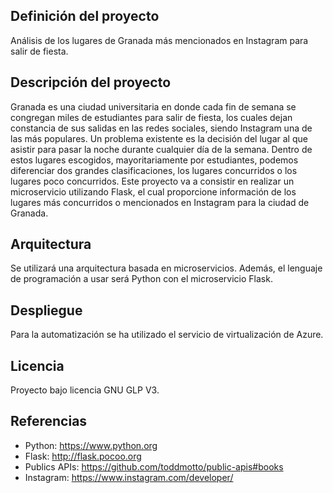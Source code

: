 ## Definición del proyecto

Análisis de los lugares de Granada más mencionados en Instagram para salir de fiesta.

## Descripción del proyecto

Granada es una ciudad universitaria en donde cada fin de semana se congregan miles de estudiantes para salir de fiesta, los cuales dejan constancia de sus salidas en las redes sociales, siendo Instagram una de las más populares. Un problema existente es la decisión del lugar al que asistir para pasar la noche durante cualquier día de la semana. Dentro de estos lugares escogidos, mayoritariamente por estudiantes, podemos diferenciar dos grandes clasificaciones, los lugares concurridos o los lugares poco concurridos. Este proyecto va a consistir en realizar un microservicio utilizando Flask, el cual proporcione información de los lugares más concurridos o mencionados en Instagram para la ciudad de Granada.

## Arquitectura

Se utilizará una arquitectura basada en microservicios. Además, el lenguaje de programación a usar será Python con el microservicio Flask.

## Despliegue

Para la automatización se ha utilizado el servicio de virtualización de Azure.

## Licencia

Proyecto bajo licencia GNU GLP V3.

## Referencias

- Python: https://www.python.org
- Flask: http://flask.pocoo.org
- Publics APIs: https://github.com/toddmotto/public-apis#books
- Instagram: https://www.instagram.com/developer/
